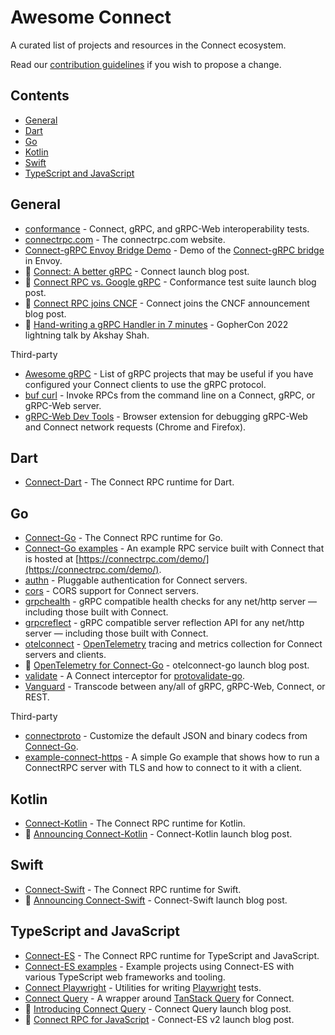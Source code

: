 # Awesome Connect

A curated list of projects and resources in the Connect ecosystem.

Read our [contribution guidelines](CONTRIBUTING.md) if you wish to propose a change.

## Contents

- [General](#general)
- [Dart](#dart)
- [Go](#go)
- [Kotlin](#kotlin)
- [Swift](#swift)
- [TypeScript and JavaScript](#typescript-and-javascript)

## General

* [conformance](https://github.com/connectrpc/conformance) - Connect, gRPC, and gRPC-Web interoperability tests.
* [connectrpc.com](https://github.com/connectrpc/connectrpc.com) - The connectrpc.com website.
* [Connect-gRPC Envoy Bridge Demo](https://github.com/connectrpc/envoy-demo) - Demo of the [Connect-gRPC bridge](https://www.envoyproxy.io/docs/envoy/latest/configuration/http/http_filters/connect_grpc_bridge_filter) in Envoy.
* 📝 [Connect: A better gRPC](https://buf.build/blog/connect-a-better-grpc) - Connect launch blog post.
* 📝 [Connect RPC vs. Google gRPC](https://buf.build/blog/grpc-conformance-deep-dive) - Conformance test suite launch blog post.
* 📝 [Connect RPC joins CNCF](https://buf.build/blog/connect-rpc-joins-cncf) - Connect joins the CNCF announcement blog post.
* 🎥 [Hand-writing a gRPC Handler in 7 minutes](https://www.youtube.com/watch?v=rNI_pCa9slQ) - GopherCon 2022 lightning talk by Akshay Shah.

Third-party
* [Awesome gRPC](https://github.com/grpc-ecosystem/awesome-grpc) - List of gRPC projects that may be useful if you have configured your Connect clients to use the gRPC protocol.
* [buf curl](https://buf.build/docs/curl/usage/) - Invoke RPCs from the command line on a Connect, gRPC, or gRPC-Web server.
* [gRPC-Web Dev Tools](https://github.com/SafetyCulture/grpc-web-devtools) - Browser extension for debugging gRPC-Web and Connect network requests (Chrome and Firefox).

## Dart

* [Connect-Dart](https://github.com/connectrpc/connect-dart) - The Connect RPC runtime for Dart.

## Go

* [Connect-Go](https://github.com/connectrpc/connect-go) - The Connect RPC runtime for Go.
* [Connect-Go examples](https://github.com/connectrpc/examples-go) - An example RPC service built with Connect that is hosted at [https://connectrpc.com/demo/](https://connectrpc.com/demo/).
* [authn](https://github.com/connectrpc/authn-go) - Pluggable authentication for Connect servers.
* [cors](https://github.com/connectrpc/cors-go) - CORS support for Connect servers.
* [grpchealth](https://github.com/connectrpc/grpchealth-go) - gRPC compatible health checks for any net/http server — including those built with Connect.
* [grpcreflect](https://github.com/connectrpc/grpcreflect-go) - gRPC compatible server reflection API for any net/http server — including those built with Connect.
* [otelconnect](https://github.com/connectrpc/otelconnect-go) - [OpenTelemetry](https://opentelemetry.io/) tracing and metrics collection for Connect servers and clients.
* 📝 [OpenTelemetry for Connect-Go](https://buf.build/blog/connect-opentelemetry-go) - otelconnect-go launch blog post.
* [validate](https://github.com/connectrpc/validate-go) - A Connect interceptor for [protovalidate-go](https://github.com/bufbuild/protovalidate-go).
* [Vanguard](https://github.com/connectrpc/vanguard-go) - Transcode between any/all of gRPC, gRPC-Web, Connect, or REST.

Third-party
* [connectproto](https://github.com/akshayjshah/connectproto) - Customize the default JSON and binary codecs from [Connect-Go](https://github.com/connectrpc/connect-go).
* [example-connect-https](https://github.com/sudorandom/example-connect-https) - A simple Go example that shows how to run a ConnectRPC server with TLS and how to connect to it with a client. 

## Kotlin

* [Connect-Kotlin](https://github.com/connectrpc/connect-kotlin) - The Connect RPC runtime for Kotlin.
* 📝 [Announcing Connect-Kotlin](https://buf.build/blog/announcing-connect-kotlin) - Connect-Kotlin launch blog post.

## Swift

* [Connect-Swift](https://github.com/connectrpc/connect-swift) - The Connect RPC runtime for Swift.
* 📝 [Announcing Connect-Swift](https://buf.build/blog/announcing-connect-swift) - Connect-Swift launch blog post.

## TypeScript and JavaScript

* [Connect-ES](https://github.com/connectrpc/connect-es) - The Connect RPC runtime for TypeScript and JavaScript.
* [Connect-ES examples](https://github.com/connectrpc/examples-es) - Example projects using Connect-ES with various TypeScript web frameworks and tooling.
* [Connect Playwright](https://github.com/connectrpc/connect-playwright-es) - Utilities for writing [Playwright](https://playwright.dev) tests.
* [Connect Query](https://github.com/connectrpc/connect-query-es) - A wrapper around [TanStack Query](https://tanstack.com/query) for Connect. 
* 📝 [Introducing Connect Query](https://buf.build/blog/introducing-connect-query) - Connect Query launch blog post.
* 📝 [Connect RPC for JavaScript](https://buf.build/blog/connect-es-v2) - Connect-ES v2 launch blog post.
